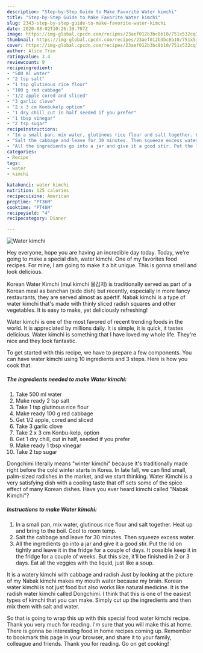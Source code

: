 ```yaml
---
description: "Step-by-Step Guide to Make Favorite Water kimchi"
title: "Step-by-Step Guide to Make Favorite Water kimchi"
slug: 2343-step-by-step-guide-to-make-favorite-water-kimchi
date: 2020-08-02T10:26:39.707Z
image: https://img-global.cpcdn.com/recipes/23aef012b3bc8b10/751x532cq70/water-kimchi-recipe-main-photo.jpg
thumbnail: https://img-global.cpcdn.com/recipes/23aef012b3bc8b10/751x532cq70/water-kimchi-recipe-main-photo.jpg
cover: https://img-global.cpcdn.com/recipes/23aef012b3bc8b10/751x532cq70/water-kimchi-recipe-main-photo.jpg
author: Alice Tran
ratingvalue: 3.4
reviewcount: 9
recipeingredient:
- "500 ml water"
- "2 tsp salt"
- "1 tsp glutinous rice flour"
- "100 g red cabbage"
- "1/2 apple cored and sliced"
- "3 garlic clove"
- "2 x 3 cm Konbukelp option"
- "1 dry chill cut in half seeded if you prefer"
- "1 tbsp vinegar"
- "2 tsp sugar"
recipeinstructions:
- "In a small pan, mix water, glutinous rice flour and salt together. Heat up and bring to the boil. Cool to room temp."
- "Salt the cabbage and leave for 30 minutes. Then squeeze excess water."
- "All the ingredients go into a jar and give it a good stir. Put the lid on tightly and leave it in the fridge for a couple of days. It possible keep it in the fridge for a couple of weeks. But this size, it’ll be finished in 2 or 3 days. Eat all the veggies with the liquid, just like a soup."
categories:
- Recipe
tags:
- water
- kimchi

katakunci: water kimchi 
nutrition: 125 calories
recipecuisine: American
preptime: "PT36M"
cooktime: "PT48M"
recipeyield: "4"
recipecategory: Dinner

---
```



![Water kimchi](https://img-global.cpcdn.com/recipes/23aef012b3bc8b10/751x532cq70/water-kimchi-recipe-main-photo.jpg)

Hey everyone, hope you are having an incredible day today. Today, we're going to make a special dish, water kimchi. One of my favorites food recipes. For mine, I am going to make it a bit unique. This is gonna smell and look delicious.

Korean Water Kimchi (mul kimchi 물김치) is traditionally served as part of a Korean meal as banchan (side dish) but recently, especially in more fancy restaurants, they are served almost as apértif. Nabak kimchi is a type of water kimchi that&#39;s made with thinly sliced radish squares and other vegetables. It is easy to make, yet deliciously refreshing!

Water kimchi is one of the most favored of recent trending foods in the world. It is appreciated by millions daily. It is simple, it is quick, it tastes delicious. Water kimchi is something that I have loved my whole life. They're nice and they look fantastic.


To get started with this recipe, we have to prepare a few components. You can have water kimchi using 10 ingredients and 3 steps. Here is how you cook that.

<!--inarticleads1-->

##### The ingredients needed to make Water kimchi:

1. Take 500 ml water
1. Make ready 2 tsp salt
1. Take 1 tsp glutinous rice flour
1. Make ready 100 g red cabbage
1. Get 1/2 apple, cored and sliced
1. Take 3 garlic clove
1. Take 2 x 3 cm Konbu-kelp, option
1. Get 1 dry chill, cut in half, seeded if you prefer
1. Make ready 1 tbsp vinegar
1. Take 2 tsp sugar


Dongchimi literally means &#34;winter kimchi&#34; because it&#39;s traditionally made right before the cold winter starts in Korea. In late fall, we can find small, palm-sized radishes in the market, and we start thinking. Water Kimchi is a very satisfying dish with a cooling taste that off sets some of the spice effect of many Korean dishes. Have you ever heard kimchi called &#34;Nabak Kimchi&#34;? 

<!--inarticleads2-->

##### Instructions to make Water kimchi:

1. In a small pan, mix water, glutinous rice flour and salt together. Heat up and bring to the boil. Cool to room temp.
1. Salt the cabbage and leave for 30 minutes. Then squeeze excess water.
1. All the ingredients go into a jar and give it a good stir. Put the lid on tightly and leave it in the fridge for a couple of days. It possible keep it in the fridge for a couple of weeks. But this size, it’ll be finished in 2 or 3 days. Eat all the veggies with the liquid, just like a soup.


It is a watery kimchi with cabbage and radish Just by looking at the picture of my Nabak kimchi makes my mouth water because my brain. Korean water kimchi is not just food but also works like natural medicine. It is the radish water kimchi called Dongchimi. I think that this is one of the easiest types of kimchi that you can make. Simply cut up the ingredients and then mix them with salt and water. 

So that is going to wrap this up with this special food water kimchi recipe. Thank you very much for reading. I'm sure that you will make this at home. There is gonna be interesting food in home recipes coming up. Remember to bookmark this page in your browser, and share it to your family, colleague and friends. Thank you for reading. Go on get cooking!
